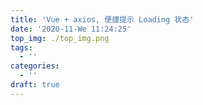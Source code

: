 ```yaml
---
title: 'Vue + axios, 便捷提示 Loading 状态'
date: '2020-11-We 11:24:25'
top_img: ./top_img.png
tags:
  - ''
categories:
  - ''
draft: true
---
```


